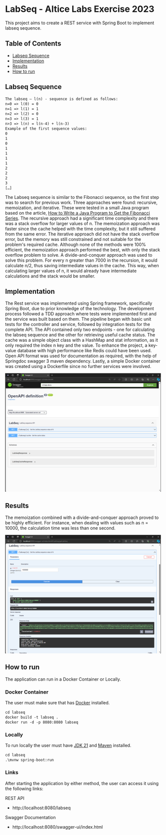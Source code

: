 # LabSeq - Altice Labs Exercise 2023

This project aims to create a REST service with Spring Boot to implement labseq sequence.

## Table of Contents

  - [Labseq Sequence](#labseq-sequence)
  - [Implementation](#implementation)
  - [Results](#results)
  - [How to run](#how-to-run)

## Labseq Sequence

```
The labseq – l(n) - sequence is defined as follows:
n=0 => l(0) = 0
n=1 => l(1) = 1
n=2 => l(2) = 0
n=3 => l(3) = 1
n>3 => l(n) = l(n-4) + l(n-3)
Example of the first sequence values:
0
1
0
1
1
1
1
2
2
2
3
[…]
```

The Labseq sequence is similar to the Fibonacci sequence, so the first step was to search for previous work. Three approaches were found: recursive, memoization, and iterative. These were tested in a small Java program based on the article, [How to Write a Java Program to Get the Fibonacci Series](https://www.freecodecamp.org/news/how-to-write-a-java-program-to-find-the-fibonacci-series/). The recursive approach had a significant time complexity and there was a stack overflow for larger values of n. The memoization approach was faster since the cache helped with the time complexity, but it still suffered from the same error. The iterative approach did not have the stack overflow error, but the memory was still constrained and not suitable for the problem's required cache. Although none of the methods were 100% efficient, the memoization approach performed the best, with only the stack overflow problem to solve. A divide-and-conquer approach was used to solve this problem. For every n greater than 7000 in the recursion, it would calculate n/2, thus saving intermediate values in the cache. This way, when calculating larger values of n, it would already have intermediate calculations and the stack would be smaller.

## Implementation

The Rest service was implemented using Spring framework, specifically Spring Boot, due to prior knowledge of the technology. The development process followed a TDD approach where tests were implemented first and the service was built based on them. The pipeline began with basic unit tests for the controller and service, followed by integration tests for the complete API. The API contained only two endpoints - one for calculating the labseq sequence and the other for retrieving useful cache status. The cache was a simple object class with a HashMap and stat information, as it only required the index n key and the value. To enhance the project, a key-value database with high performance like Redis could have been used. Open API format was used for documentation as required, with the help of Springdoc swagger 3 maven dependency. Lastly, a simple Docker container was created using a Dockerfile since no further services were involved.

![API](Images/api.png)

## Results

The memoization combined with a divide-and-conquer approach proved to be highly efficient. For instance, when dealing with values such as n = 10000, the calculation time was less than one second.

![Labseq for n = 100000](/Images/labseq100000.png)

## How to run

The application can run in a Docker Container or Locally.

### Docker Container

The user must make sure that has [Docker](https://www.docker.com/products/docker-desktop/) installed.

```
cd labseq
docker build -t labseq .
docker run -d -p 8080:8080 labseq
```

### Locally

To run locally the user must have [JDK 21](https://www.oracle.com/java/technologies/downloads/) and [Maven](https://maven.apache.org/) installed.

```
cd labseq
.\mvnw spring-boot:run
```

### Links

After starting the application by either method, the user can access it using the following links:

REST API
- http://localhost:8080/labseq

Swagger Documentation
- http://localhost:8080/swagger-ui/index.html
